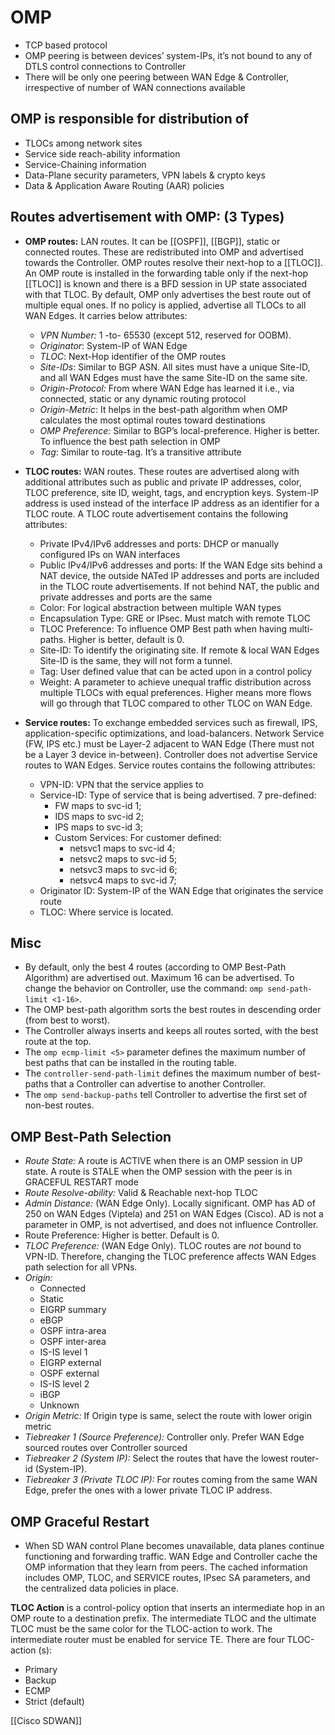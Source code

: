 
# OMP

- TCP based protocol
- OMP peering is between devices’ system-IPs, it’s not bound to any of DTLS control connections to Controller
- There will be only one peering between WAN Edge & Controller, irrespective of number of WAN connections available

## OMP is responsible for distribution of

- TLOCs among network sites
- Service side reach-ability information
- Service-Chaining information
- Data-Plane security parameters, VPN labels & crypto keys
- Data & Application Aware Routing (AAR) policies

## Routes advertisement with OMP: (3 Types)

- **OMP routes:** LAN routes. It can be [[OSPF]], [[BGP]], static or connected routes. These are redistributed into OMP and advertised towards the Controller. OMP routes resolve their next-hop to a [[TLOC]]. An OMP route is installed in the forwarding table only if the next-hop [[TLOC]] is known and there is a BFD session in UP state associated with that TLOC. By default, OMP only advertises the best route out of multiple equal ones. If no policy is applied, advertise all TLOCs to all WAN Edges. It carries below attributes:
  - *VPN Number:* 1 -to- 65530 (except 512, reserved for OOBM).
  - *Originator*: System-IP of WAN Edge
  - *TLOC*: Next-Hop identifier of the OMP routes
  - *Site-IDs*: Similar to BGP ASN. All sites must have a unique Site-ID, and all WAN Edges must have the same Site-ID on the same site.
  - *Origin-Protocol:* From where WAN Edge has learned it i.e., via connected, static or any dynamic routing protocol
  - *Origin-Metric*: It helps in the best-path algorithm when OMP calculates the most optimal routes toward destinations
  - *OMP Preference:* Similar to BGP’s local-preference. Higher is better. To influence the best path selection in OMP
  - *Tag*: Similar to route-tag. It’s a transitive attribute

- **TLOC routes:** WAN routes. These routes are advertised along with additional attributes such as public and private IP addresses, color, TLOC preference, site ID, weight, tags, and encryption keys. System-IP address is used instead of the interface IP address as an identifier for a TLOC route. A TLOC route advertisement contains the following attributes:
  - Private IPv4/IPv6 addresses and ports: DHCP or manually configured IPs on WAN interfaces
  - Public IPv4/IPv6 addresses and ports: If the WAN Edge sits behind a NAT device, the outside NATed IP addresses and ports are included in the TLOC route advertisements. If not behind NAT, the public and private addresses and ports are the same
  - Color: For logical abstraction between multiple WAN types
  - Encapsulation Type: GRE or IPsec. Must match with remote TLOC
  - TLOC Preference: To influence OMP Best path when having multi-paths. Higher is better, default is 0.
  - Site-ID: To identify the originating site. If remote & local WAN Edges Site-ID is the same, they  will not form a tunnel.
  - Tag: User defined value that can be acted upon in a control policy
  - Weight: A parameter to achieve unequal traffic distribution across multiple TLOCs with equal preferences. Higher means more flows will go through that TLOC compared to other TLOC on WAN Edge.

- **Service routes:**  To exchange embedded services such as firewall, IPS, application-specific optimizations, and load-balancers. Network Service (FW, IPS etc.) must be Layer-2 adjacent to WAN Edge (There must not be a Layer 3 device in-between).  Controller does not advertise Service routes to WAN Edges. Service routes contains the following attributes:
  - VPN-ID: VPN that the service applies to
  - Service-ID: Type of service that is being advertised. 7 pre-defined:
    - FW maps to svc-id 1;
    - IDS maps to svc-id 2;
    - IPS maps to svc-id 3;
    - Custom Services: For customer defined:
      - netsvc1 maps to svc-id 4;
      - netsvc2 maps to svc-id 5;
      - netsvc3 maps to svc-id 6;
      - netsvc4 maps to svc-id 7;
  - Originator ID: System-IP of the WAN Edge that originates the service route
  - TLOC: Where service is located.

## Misc

- By default, only the best 4 routes (according to OMP Best-Path Algorithm) are advertised out. Maximum 16 can be advertised. To change the behavior on Controller, use the command: `omp send-path-limit <1-16>`.
- The OMP best-path algorithm sorts the best routes in descending order (from best to worst).
- The Controller always inserts and keeps all routes sorted, with the best route at the top.
- The `omp ecmp-limit <5>` parameter defines the maximum number of best paths that can be installed in the routing table.
- The `controller-send-path-limit` defines the maximum number of best-paths that a Controller can advertise to another Controller.
- The `omp send-backup-paths` tell Controller to advertise the first set of non-best routes.

## OMP Best-Path Selection

- *Route State:* A route is ACTIVE when there is an OMP session in UP state. A route is STALE when the OMP session with the peer is in GRACEFUL RESTART mode
- *Route Resolve-ability:* Valid & Reachable next-hop TLOC
- *Admin Distance:* (WAN Edge Only). Locally significant. OMP has AD of 250 on WAN Edges (Viptela) and 251 on WAN Edges (Cisco). AD is not a parameter in OMP, is not advertised, and does not influence Controller.
- Route Preference: Higher is better. Default is 0.
- *TLOC Preference:* (WAN Edge Only). TLOC routes are *not* bound to VPN-ID. Therefore, changing the TLOC preference affects WAN Edges path selection for all VPNs.
- *Origin:*
  - Connected
  - Static
  - EIGRP summary
  - eBGP
  - OSPF intra-area
  - OSPF inter-area
  - IS-IS level 1
  - EIGRP external
  - OSPF external
  - IS-IS level 2
  - iBGP
  - Unknown
- *Origin Metric:* If Origin type is same, select the route with lower origin metric
- *Tiebreaker 1 (Source Preference):* Controller only. Prefer WAN Edge sourced routes over Controller sourced
- *Tiebreaker 2 (System IP):* Select the routes that have the lowest router-id (System-IP).
- *Tiebreaker 3 (Private TLOC IP):* For routes coming from the same WAN Edge, prefer the ones with a lower private TLOC IP address.

## OMP Graceful Restart

- When SD WAN control Plane becomes unavailable, data planes continue functioning and forwarding traffic. WAN Edge and Controller cache the OMP information that they learn from peers. The cached information includes OMP, TLOC, and SERVICE routes, IPsec SA parameters, and the centralized data policies in place.

**TLOC Action** is a control-policy option that inserts an intermediate hop in an OMP route to a destination prefix. The intermediate TLOC and the ultimate TLOC must be the same color for the TLOC-action to work. The intermediate router must be enabled for service TE. There are four TLOC-action (s):

- Primary
- Backup
- ECMP
- Strict (default)

[[Cisco SDWAN]]